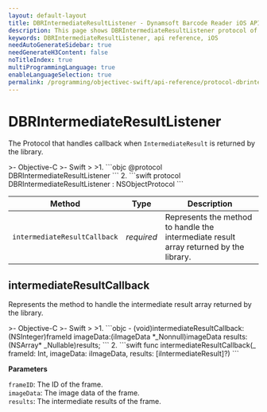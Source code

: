 ```yaml
---
layout: default-layout
title: DBRIntermediateResultListener - Dynamsoft Barcode Reader iOS API Reference
description: This page shows DBRIntermediateResultListener protocol of Dynamsoft Barcode Reader for iOS SDK.
keywords: DBRIntermediateResultListener, api reference, iOS
needAutoGenerateSidebar: true
needGenerateH3Content: false
noTitleIndex: true
multiProgrammingLanguage: true
enableLanguageSelection: true
permalink: /programming/objectivec-swift/api-reference/protocol-dbrintermediateresultdelegate-v9.6.20.html
---
```


# DBRIntermediateResultListener

The Protocol that handles callback when `IntermediateResult` is returned by the library.

<div class="sample-code-prefix"></div>
>- Objective-C
>- Swift
>
>1. 
```objc
@protocol DBRIntermediateResultListener <NSObject>
```
2. 
```swift
protocol DBRIntermediateResultListener : NSObjectProtocol
```

| Method | Type | Description |
| ------ | ---- | ----------- |
| `intermediateResultCallback` | *required* | Represents the method to handle the intermediate result array returned by the library. |

## intermediateResultCallback

Represents the method to handle the intermediate result array returned by the library.



<div class="sample-code-prefix"></div>
>- Objective-C
>- Swift
>
>1. 
```objc
- (void)intermediateResultCallback:(NSInteger)frameId imageData:(iImageData *_Nonnull)imageData results:(NSArray<iIntermediateResult*>* _Nullable)results;
```
2. 
```swift
func intermediateResultCallback(_ frameId: Int, imageData: iImageData, results: [iIntermediateResult]?)
```

**Parameters**

`frameID`: The ID of the frame.  
`imageData`: The image data of the frame.  
`results`: The intermediate results of the frame.
